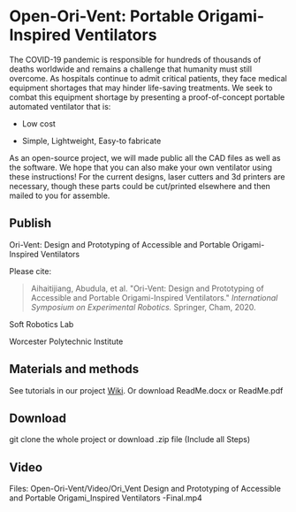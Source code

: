 # Open-Ori-Vent: Portable Origami-Inspired Ventilators

The COVID-19 pandemic is responsible for hundreds of thousands of deaths
worldwide and remains a challenge that humanity must still overcome. As
hospitals continue to admit critical patients, they face medical
equipment shortages that may hinder life-saving treatments. We seek to
combat this equipment shortage by presenting a proof-of-concept portable
automated ventilator that is:

-   Low cost

-   Simple, Lightweight, Easy-to fabricate

As an open-source project, we will made public all the CAD files as well
as the software. We hope that you can also make your own ventilator
using these instructions! For the current designs, laser cutters and 3d
printers are necessary, though these parts could be cut/printed
elsewhere and then mailed to you for assemble.

## Publish

Ori-Vent: Design and Prototyping of Accessible and Portable Origami-Inspired Ventilators

Please cite: 
> Aihaitijiang, Abudula, et al. "Ori-Vent: Design and Prototyping of Accessible and Portable Origami-Inspired Ventilators." *International Symposium on Experimental Robotics.* Springer, Cham, 2020.

Soft Robotics Lab

Worcester Polytechnic Institute

## Materials and methods
See tutorials in our project [Wiki](https://github.com/WPI-SoftRobotics/Open-Ori-Vent/wiki). Or download ReadMe.docx or ReadMe.pdf


## Download 

git clone the whole project or download .zip file (Include all Steps)

## Video

Files: Open-Ori-Vent/Video/Ori_Vent Design and Prototyping of Accessible and Portable Origami_Inspired Ventilators -Final.mp4


